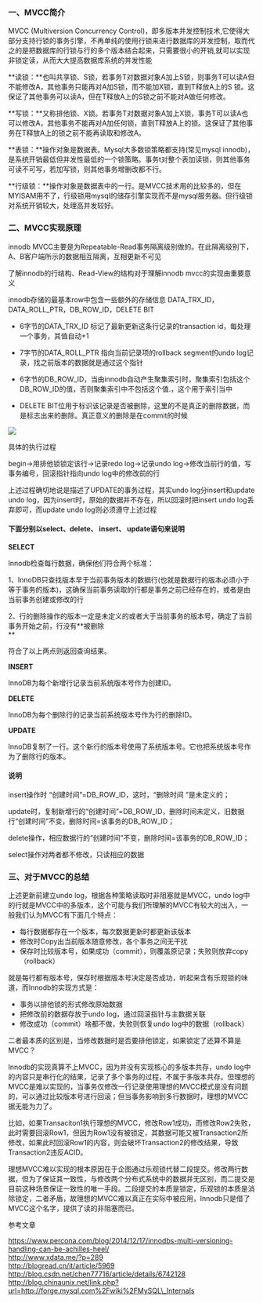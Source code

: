 ### **一、MVCC简介**

MVCC \(Multiversion Concurrency Control\)，即多版本并发控制技术,它使得大部分支持行锁的事务引擎，不再单纯的使用行锁来进行数据库的并发控制，取而代之的是把数据库的行锁与行的多个版本结合起来，只需要很小的开销,就可以实现非锁定读，从而大大提高数据库系统的并发性能

**读锁：**也叫共享锁、S锁，若事务T对数据对象A加上S锁，则事务T可以读A但不能修改A，其他事务只能再对A加S锁，而不能加X锁，直到T释放A上的S 锁。这保证了其他事务可以读A，但在T释放A上的S锁之前不能对A做任何修改。

**写锁：**又称排他锁、X锁。若事务T对数据对象A加上X锁，事务T可以读A也可以修改A，其他事务不能再对A加任何锁，直到T释放A上的锁。这保证了其他事务在T释放A上的锁之前不能再读取和修改A。

**表锁：**操作对象是数据表。Mysql大多数锁策略都支持\(常见mysql innodb\)，是系统开销最低但并发性最低的一个锁策略。事务t对整个表加读锁，则其他事务可读不可写，若加写锁，则其他事务增删改都不行。

**行级锁：**操作对象是数据表中的一行。是MVCC技术用的比较多的，但在MYISAM用不了，行级锁用mysql的储存引擎实现而不是mysql服务器。但行级锁对系统开销较大，处理高并发较好。

### 二、MVCC实现原理

innodb MVCC主要是为Repeatable-Read事务隔离级别做的。在此隔离级别下，A、B客户端所示的数据相互隔离，互相更新不可见

了解innodb的行结构、Read-View的结构对于理解innodb mvcc的实现由重要意义

innodb存储的最基本row中包含一些额外的存储信息 DATA\_TRX\_ID，DATA\_ROLL\_PTR，DB\_ROW\_ID，DELETE BIT

* 6字节的DATA\_TRX\_ID 标记了最新更新这条行记录的transaction id，每处理一个事务，其值自动+1

* 7字节的DATA\_ROLL\_PTR 指向当前记录项的rollback segment的undo log记录，找之前版本的数据就是通过这个指针

* 6字节的DB\_ROW\_ID，当由innodb自动产生聚集索引时，聚集索引包括这个DB\_ROW\_ID的值，否则聚集索引中不包括这个值.，这个用于索引当中
* DELETE BIT位用于标识该记录是否被删除，这里的不是真正的删除数据，而是标志出来的删除。真正意义的删除是在commit的时候

![](https://images2015.cnblogs.com/blog/268981/201512/268981-20151221230743968-739828690.png)

具体的执行过程

begin-&gt;用排他锁锁定该行-&gt;记录redo log-&gt;记录undo log-&gt;修改当前行的值，写事务编号，回滚指针指向undo log中的修改前的行

上述过程确切地说是描述了UPDATE的事务过程，其实undo log分insert和update undo log，因为insert时，原始的数据并不存在，所以回滚时把insert undo log丢弃即可，而update undo log则必须遵守上述过程

#### 下面分别以select、delete、 insert、 update语句来说明

**SELECT**

Innodb检查每行数据，确保他们符合两个标准：

1、InnoDB只查找版本早于当前事务版本的数据行\(也就是数据行的版本必须小于等于事务的版本\)，这确保当前事务读取的行都是事务之前已经存在的，或者是由当前事务创建或修改的行

2、行的删除操作的版本一定是未定义的或者大于当前事务的版本号，确定了当前事务开始之前，行没有**被删除  
**

符合了以上两点则返回查询结果。

**INSERT**

InnoDB为每个新增行记录当前系统版本号作为创建ID。

**DELETE**

InnoDB为每个删除行的记录当前系统版本号作为行的删除ID。

**UPDATE**

InnoDB复制了一行。这个新行的版本号使用了系统版本号。它也把系统版本号作为了删除行的版本。

#### 说明

insert操作时 “创建时间”=DB\_ROW\_ID，这时，“删除时间 ”是未定义的；

update时，复制新增行的“创建时间”=DB\_ROW\_ID，删除时间未定义，旧数据行“创建时间”不变，删除时间=该事务的DB\_ROW\_ID；

delete操作，相应数据行的“创建时间”不变，删除时间=该事务的DB\_ROW\_ID；

select操作对两者都不修改，只读相应的数据

### 三、对于MVCC的总结

上述更新前建立undo log，根据各种策略读取时非阻塞就是MVCC，undo log中的行就是MVCC中的多版本，这个可能与我们所理解的MVCC有较大的出入，一般我们认为MVCC有下面几个特点：

* 每行数据都存在一个版本，每次数据更新时都更新该版本
* 修改时Copy出当前版本随意修改，各个事务之间无干扰
* 保存时比较版本号，如果成功（commit），则覆盖原记录；失败则放弃copy（rollback）

就是每行都有版本号，保存时根据版本号决定是否成功，听起来含有乐观锁的味道，而Innodb的实现方式是：

* 事务以排他锁的形式修改原始数据
* 把修改前的数据存放于undo log，通过回滚指针与主数据关联
* 修改成功（commit）啥都不做，失败则恢复undo log中的数据（rollback）

二者最本质的区别是，当修改数据时是否要排他锁定，如果锁定了还算不算是MVCC？ 

Innodb的实现真算不上MVCC，因为并没有实现核心的多版本共存，undo log中的内容只是串行化的结果，记录了多个事务的过程，不属于多版本共存。但理想的MVCC是难以实现的，当事务仅修改一行记录使用理想的MVCC模式是没有问题的，可以通过比较版本号进行回滚；但当事务影响到多行数据时，理想的MVCC据无能为力了。

比如，如果Transaciton1执行理想的MVCC，修改Row1成功，而修改Row2失败，此时需要回滚Row1，但因为Row1没有被锁定，其数据可能又被Transaction2所修改，如果此时回滚Row1的内容，则会破坏Transaction2的修改结果，导致Transaction2违反ACID。

理想MVCC难以实现的根本原因在于企图通过乐观锁代替二段提交。修改两行数据，但为了保证其一致性，与修改两个分布式系统中的数据并无区别，而二提交是目前这种场景保证一致性的唯一手段。二段提交的本质是锁定，乐观锁的本质是消除锁定，二者矛盾，故理想的MVCC难以真正在实际中被应用，Innodb只是借了MVCC这个名字，提供了读的非阻塞而已。

参考文章

https://www.percona.com/blog/2014/12/17/innodbs-multi-versioning-handling-can-be-achilles-heel/  
http://www.xdata.me/?p=289  
http://blogread.cn/it/article/5969  
http://blog.csdn.net/chen77716/article/details/6742128  
http://blog.chinaunix.net/link.php?url=http://forge.mysql.com%2Fwiki%2FMySQL\_Internals

